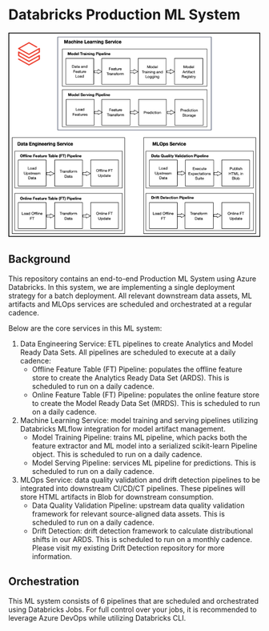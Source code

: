 # Databricks Production ML System

![Screenshot](docs/architecture_diagram.jpg)

## Background
This repository contains an end-to-end Production ML System using Azure Databricks. In this system, we are implementing a single deployment strategy for a batch deployment. All relevant downstream data assets, ML artifacts and MLOps services are scheduled and orchestrated at a regular cadence.

Below are the core services in this ML system:
1. Data Engineering Service: ETL pipelines to create Analytics and Model Ready Data Sets. All pipelines are scheduled to execute at a daily cadence:
    - Offline Feature Table (FT) Pipeline: populates the offline feature store to create the Analytics Ready Data Set (ARDS). This is scheduled to run on a daily cadence.
    - Online Feature Table (FT) Pipeline: populates the online feature store to create the Model Ready Data Set (MRDS). This is scheduled to run on a daily cadence.
2. Machine Learning Service: model training and serving pipelines utilizing Databricks MLflow integration for model artifact management.
    - Model Training Pipeline: trains ML pipeline, which packs both the feature extractor and ML model into a serialized scikit-learn Pipeline object. This is scheduled to run on a daily cadence.
    - Model Serving Pipeline: services ML pipeline for predictions. This is scheduled to run on a daily cadence.
3. MLOps Service: data quality validation and drift detection pipelines to be integrated into downstream CI/CD/CT pipelines. These pipelines will store HTML artifacts in Blob for downstream consumption.
    - Data Quality Validation Pipeline: upstream data quality validation framework for relevant source-aligned data assets. This is scheduled to run on a daily cadence.
    - Drift Detection: drift detection framework to calculate distributional shifts in our ARDS. This is scheduled to run on a monthly cadence. Please visit my existing Drift Detection repository for more information. 

## Orchestration
This ML system consists of 6 pipelines that are scheduled and orchestrated using Databricks Jobs. For full control over your jobs, it is recommended to leverage Azure DevOps while utilizing Databricks CLI. 

